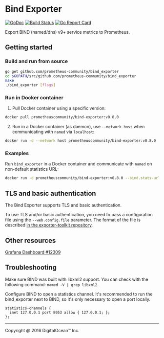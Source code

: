 # Bind Exporter
[![GoDoc](https://godoc.org/github.com/prometheus-community/bind_exporter?status.svg)](https://godoc.org/github.com/prometheus-community/bind_exporter)
[![Build Status](https://circleci.com/gh/prometheus-community/bind_exporter.svg?style=svg)](https://circleci.com/gh/prometheus-community/bind_exporter)
[![Go Report Card](https://goreportcard.com/badge/prometheus-community/bind_exporter)](https://goreportcard.com/report/prometheus-community/bind_exporter)

Export BIND (named/dns) v9+ service metrics to Prometheus.

## Getting started

### Build and run from source
```bash
go get github.com/prometheus-community/bind_exporter
cd $GOPATH/src/github.com/prometheus-community/bind_exporter
make
./bind_exporter [flags]
```

### Run in Docker container

1. Pull Docker container using a specific version:
```bash
docker pull prometheuscommunity/bind-exporter:v0.8.0
```
2. Run in a Docker container (as daemon), use `--network host` when communicating with `named` via `localhost`:
```bash
docker run -d --network host prometheuscommunity/bind-exporter:v0.8.0
```

### Examples

Run `bind_exporter` in a Docker container and communicate with `named` on non-default statistics URL:
```bash
docker run -d prometheuscommunity/bind-exporter:v0.8.0 --bind.stats-url http://<IP/hostname>:8053
```

## TLS and basic authentication

The Bind Exporter supports TLS and basic authentication.

To use TLS and/or basic authentication, you need to pass a configuration file
using the `--web.config.file` parameter. The format of the file is described
[in the exporter-toolkit repository](https://github.com/prometheus/exporter-toolkit/blob/master/docs/web-configuration.md).

## Other resources

[Grafana Dashboard #12309](https://grafana.com/grafana/dashboards/12309)

## Troubleshooting

Make sure BIND was built with libxml2 support. You can check with the following
command: `named -V | grep libxml2`.

Configure BIND to open a statistics channel. It's recommended to run the
bind\_exporter next to BIND, so it's only necessary to open a port locally.

```
statistics-channels {
  inet 127.0.0.1 port 8053 allow { 127.0.0.1; };
};
```

---

Copyright @ 2016 DigitalOcean™ Inc.
